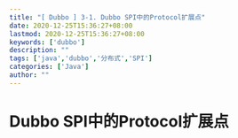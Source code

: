 ```yaml
---
title: "[ Dubbo ] 3-1. Dubbo SPI中的Protocol扩展点"
date: 2020-12-25T15:36:27+08:00
lastmod: 2020-12-25T15:36:27+08:00
keywords: ['dubbo']
description: ""
tags: ['java','dubbo','分布式','SPI']
categories: ['Java']
author: ""
---
```

# Dubbo SPI中的Protocol扩展点
